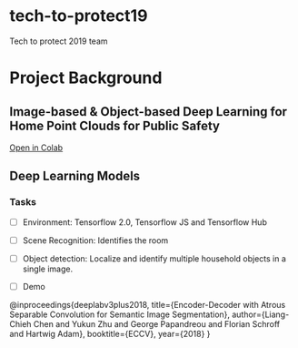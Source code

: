 # tech-to-protect19
Tech to protect 2019 team
#  Project Background  
##  Image-based & Object-based Deep Learning for Home Point Clouds for Public Safety
[Open in Colab](https://colab.research.google.com/github/pgoulding/tech-to-protect19/blob/master/Room_Object_Detection.ipynb)

##  Deep Learning Models

### Tasks
* [ ]  Environment: Tensorflow 2.0, Tensorflow JS and Tensorflow Hub 
* [ ]  Scene Recognition: Identifies the room
* [ ]  Object detection: Localize and identify multiple household objects in a single image.
* [ ]  Demo



@inproceedings{deeplabv3plus2018,
  title={Encoder-Decoder with Atrous Separable Convolution for Semantic Image Segmentation},
  author={Liang-Chieh Chen and Yukun Zhu and George Papandreou and Florian Schroff and Hartwig Adam},
  booktitle={ECCV},
  year={2018}
}
